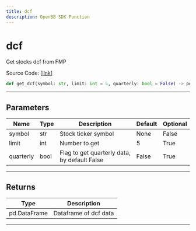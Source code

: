 ```yaml
---
title: dcf
description: OpenBB SDK Function
---
```


# dcf

Get stocks dcf from FMP

Source Code: [[link](https://github.com/OpenBB-finance/OpenBBTerminal/tree/main/openbb_terminal/stocks/fundamental_analysis/fmp_model.py#L173)]
```python
def get_dcf(symbol: str, limit: int = 5, quarterly: bool = False) -> pd.DataFrame
```
---
## Parameters
| Name | Type | Description | Default | Optional |
| ---- | ---- | ----------- | ------- | -------- |
| symbol | str | Stock ticker symbol | None | False |
| limit | int | Number to get | 5 | True |
| quarterly | bool | Flag to get quarterly data, by default False | False | True |

---
## Returns
| Type | Description |
| ---- | ----------- |
| pd.DataFrame | Dataframe of dcf data |
---
